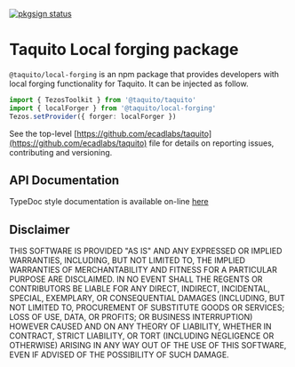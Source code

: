 [![pkgsign status](https://us-central1-pkgsign.cloudfunctions.net/pkgsign-badge?name=@taquito/local-forging&expectedIdentity=%40jevonearth)](https://github.com/RedpointGames/pkgsign)

# Taquito Local forging package

`@taquito/local-forging` is an npm package that provides developers with local forging functionality for Taquito. It can be injected as follow.

```ts
import { TezosToolkit } from '@taquito/taquito'
import { localForger } from '@taquito/local-forging'
Tezos.setProvider({ forger: localForger })
```

See the top-level [https://github.com/ecadlabs/taquito](https://github.com/ecadlabs/taquito) file for details on reporting issues, contributing and versioning.

## API Documentation

TypeDoc style documentation is available on-line [here](https://tezostaquito.io/typedoc/modules/_taquito_local_forging.html)

## Disclaimer

THIS SOFTWARE IS PROVIDED "AS IS" AND ANY EXPRESSED OR IMPLIED WARRANTIES, INCLUDING, BUT NOT LIMITED TO, THE IMPLIED WARRANTIES OF MERCHANTABILITY AND FITNESS FOR A PARTICULAR PURPOSE ARE DISCLAIMED. IN NO EVENT SHALL THE REGENTS OR CONTRIBUTORS BE LIABLE FOR ANY DIRECT, INDIRECT, INCIDENTAL, SPECIAL, EXEMPLARY, OR CONSEQUENTIAL DAMAGES (INCLUDING, BUT NOT LIMITED TO, PROCUREMENT OF SUBSTITUTE GOODS OR SERVICES; LOSS OF USE, DATA, OR PROFITS; OR BUSINESS INTERRUPTION) HOWEVER CAUSED AND ON ANY THEORY OF LIABILITY, WHETHER IN CONTRACT, STRICT LIABILITY, OR TORT (INCLUDING NEGLIGENCE OR OTHERWISE) ARISING IN ANY WAY OUT OF THE USE OF THIS SOFTWARE, EVEN IF ADVISED OF THE POSSIBILITY OF SUCH DAMAGE.
